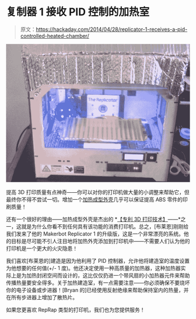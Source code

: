 # 复制器 1 接收 PID 控制的加热室

> 原文：<https://hackaday.com/2014/04/28/replicator-1-receives-a-pid-controlled-heated-chamber/>

![Replicator 1 PID Heated Enclosure](img/b82efa1efa8fefe91aab6397d5d753b8.png)

提高 3D 打印质量有点神奇——你可以对你的打印机做大量的小调整来帮助它，但最终你不得不尝试一切。增加一个[加热成型外壳](http://www.thingiverse.com/thing:312043)几乎可以保证提高 ABS 零件的印刷质量！

还有一个很好的理由——加热成型外壳是杰出的 *[【专利 3D 打印技术】](http://hackaday.com/2013/09/11/3d-printering-key-patents/)——*之一，这就是为什么你看不到任何具有该功能的消费打印机。总之，[布莱恩]刚刚给我们发来了他的 Makerbot Replicator 1 的升级版，这是一个非常漂亮的系统。他的目标是尽可能不引人注目地将加热外壳添加到打印机中——不需要人们认为他的打印机是一个更大的火灾隐患！

我们喜欢[布莱恩的]建造是因为他利用了 PID 控制器，允许他将建造室的温度设置为他想要的任何值(+/- 1 度)。他还决定使用一种高质量的加热器，这种加热器实际上是为加热封闭空间而设计的，这比仅仅扔进一个带风扇的小加热器元件来帮助传播热量要安全得多。关于加热建造室，有一点需要注意——你必须确保不要烧坏你的电子设备或步进器！[Bryan 的]已经使用反射绝缘来帮助保持室内的热量，并在所有步进器上增加了散热片。

如果您更喜欢 RepRap 类型的打印机，我们也为您提供服务！